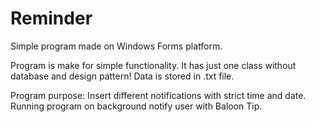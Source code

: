 # Reminder

Simple program made on Windows Forms platform. 

Program is make for simple functionality. It has just one class without database and design pattern! Data is stored in .txt file.

Program purpose:
  Insert different notifications with strict time and date. Running program on background notify user with Baloon Tip.
